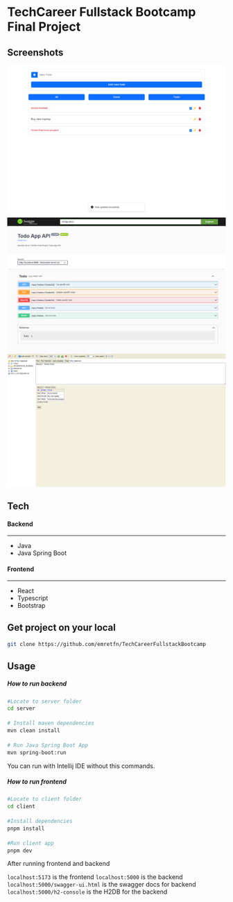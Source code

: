 # TechCareer Fullstack Bootcamp Final Project

## Screenshots

![Frontend App](./project-images/frontend.png)
![Backend Swagger UI](./project-images/backend-swagger.png)
![Backend H2DB](./project-images/backend-h2-db.png)

## Tech

#### Backend

---

- Java
- Java Spring Boot

#### Frontend

---

- React
- Typescript
- Bootstrap

## Get project on your local

```bash
git clone https://github.com/emretfn/TechCareerFullstackBootcamp
```

## Usage

##### How to run backend

```bash
#Locate to server folder
cd server

# Install maven dependencies
mvn clean install

# Run Java Spring Boot App
mvn spring-boot:run
```

You can run with Intellij IDE without this commands.

##### How to run frontend

```bash
#Locate to client folder
cd client

#Install dependencies
pnpm install

#Run client app
pnpm dev
```

After running frontend and backend

`localhost:5173` is the frontend
`localhost:5000` is the backend
`localhost:5000/swagger-ui.html` is the swagger docs for backend
`localhost:5000/h2-console` is the H2DB for the backend
